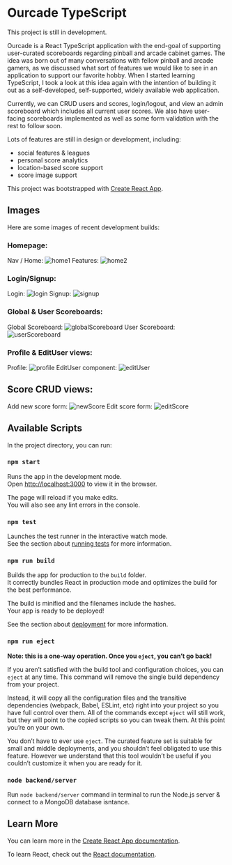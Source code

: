 # Ourcade TypeScript

This project is still in development.  

Ourcade is a React TypeScript application with the end-goal of supporting user-curated scoreboards regarding pinball and arcade cabinet games.  The idea was born out of many conversations with fellow pinball and arcade gamers, as we discussed what sort of features we would like to see in an application to support our favorite hobby.  When I started learning TypeScript, I took a look at this idea again with the intention of building it out as a self-developed, self-supported, widely available web application.

Currently, we can CRUD users and scores, login/logout, and view an admin scoreboard which includes all current user scores.  We also have user-facing scoreboards implemented as well as some form validation with the rest to follow soon.

Lots of features are still in design or development, including:
- social features & leagues
- personal score analytics
- location-based score support
- score image support

This project was bootstrapped with [Create React App](https://github.com/facebook/create-react-app).

## Images
Here are some images of recent development builds:

### Homepage:

Nav / Home:
![home1](https://raw.githubusercontent.com/wakaspar/ourcade-typescript/master/public/readme/home1.png)
Features:
![home2](https://raw.githubusercontent.com/wakaspar/ourcade-typescript/master/public/readme/home2.png)

### Login/Signup:

Login:
![login](https://raw.githubusercontent.com/wakaspar/ourcade-typescript/master/public/readme/login.png)
Signup:
![signup](https://raw.githubusercontent.com/wakaspar/ourcade-typescript/master/public/readme/signup.png)

### Global & User Scoreboards:

Global Scoreboard:
![globalScoreboard](https://raw.githubusercontent.com/wakaspar/ourcade-typescript/master/public/readme/globalScoreboard.png)
User Scoreboard:
![userScoreboard](https://raw.githubusercontent.com/wakaspar/ourcade-typescript/master/public/readme/userScoreboard.png)

### Profile & EditUser views:

Profile:
![profile](https://raw.githubusercontent.com/wakaspar/ourcade-typescript/master/public/readme/userProfile.png)
EditUser component:
![editUser](https://raw.githubusercontent.com/wakaspar/ourcade-typescript/master/public/readme/editUser.png)

## Score CRUD views:

Add new score form:
![newScore](https://raw.githubusercontent.com/wakaspar/ourcade-typescript/master/public/readme/newScore.png)
Edit score form:
![editScore](https://raw.githubusercontent.com/wakaspar/ourcade-typescript/master/public/readme/editScore.png)

## Available Scripts

In the project directory, you can run:

### `npm start`

Runs the app in the development mode.<br />
Open [http://localhost:3000](http://localhost:3000) to view it in the browser.

The page will reload if you make edits.<br />
You will also see any lint errors in the console.

### `npm test`

Launches the test runner in the interactive watch mode.<br />
See the section about [running tests](https://facebook.github.io/create-react-app/docs/running-tests) for more information.

### `npm run build`

Builds the app for production to the `build` folder.<br />
It correctly bundles React in production mode and optimizes the build for the best performance.

The build is minified and the filenames include the hashes.<br />
Your app is ready to be deployed!

See the section about [deployment](https://facebook.github.io/create-react-app/docs/deployment) for more information.

### `npm run eject`

**Note: this is a one-way operation. Once you `eject`, you can’t go back!**

If you aren’t satisfied with the build tool and configuration choices, you can `eject` at any time. This command will remove the single build dependency from your project.

Instead, it will copy all the configuration files and the transitive dependencies (webpack, Babel, ESLint, etc) right into your project so you have full control over them. All of the commands except `eject` will still work, but they will point to the copied scripts so you can tweak them. At this point you’re on your own.

You don’t have to ever use `eject`. The curated feature set is suitable for small and middle deployments, and you shouldn’t feel obligated to use this feature. However we understand that this tool wouldn’t be useful if you couldn’t customize it when you are ready for it.

### `node backend/server`

Run `node backend/server` command in terminal to run the Node.js server & connect to a MongoDB database isntance.

## Learn More

You can learn more in the [Create React App documentation](https://facebook.github.io/create-react-app/docs/getting-started).

To learn React, check out the [React documentation](https://reactjs.org/).
